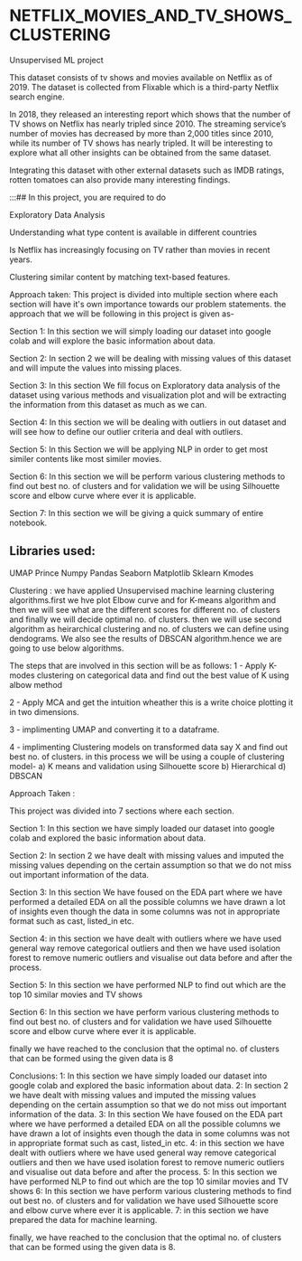 # NETFLIX_MOVIES_AND_TV_SHOWS_CLUSTERING
Unsupervised ML project


This dataset consists of tv shows and movies available on Netflix as of 2019. The dataset is collected from Flixable which is a third-party Netflix search engine.

In 2018, they released an interesting report which shows that the number of TV shows on Netflix has nearly tripled since 2010. The streaming service’s number of movies has decreased by more than 2,000 titles since 2010, while its number of TV shows has nearly tripled. It will be interesting to explore what all other insights can be obtained from the same dataset.

Integrating this dataset with other external datasets such as IMDB ratings, rotten tomatoes can also provide many interesting findings.

:::## In this project, you are required to do

Exploratory Data Analysis

Understanding what type content is available in different countries

Is Netflix has increasingly focusing on TV rather than movies in recent years.

Clustering similar content by matching text-based features.



Approach taken:
This project is divided into multiple section where each section will have it's own importance towards our problem statements. the approach that we will be following in this project is given as-

Section 1: In this section we will simply loading our dataset into google colab and will explore the basic information about data.

Section 2: In section 2 we will be dealing with missing values of this dataset and will impute the values into missing places.

Section 3: In this section We fill focus on Exploratory data analysis of the dataset using various methods and visualization plot and will be extracting the information from this dataset as much as we can.

Section 4: In this section we will be dealing with outliers in out dataset and will see how to define our outlier criteria and deal with outliers.

Section 5: In this Section we will be applying NLP in order to get most similer contents like most similer movies.

Section 6: In this section we will be perform various clustering methods to find out best no. of clusters and for validation we will be using Silhouette score and elbow curve where ever it is applicable.

Section 7: In this section we will be giving a quick summary of entire notebook.





## Libraries used: 
UMAP
Prince
Numpy
Pandas
Seaborn
Matplotlib
Sklearn
Kmodes



Clustering :
we have applied Unsupervised machine learning clustering algorithms.first we hve plot Elbow curve and for K-means algorithm and then we will see what are the different scores for different no. of clusters and finally we will decide optimal no. of clusters. then we will use second algorithm as heirarchical clustering and no. of clusters we can define using dendograms. We also see the results of DBSCAN algorithm.hence we are going to use below algorithms.

The steps that are involved in this section will be as follows: 1 - Apply K-modes clustering on categorical data and find out the best value of K using albow method

2 - Apply MCA and get the intuition wheather this is a write choice plotting it in two dimensions.

3 - implimenting UMAP and converting it to a dataframe.

4 - implimenting Clustering models on transformed data say X and find out best no. of clusters. in this process we will be using a couple of clustering model- 
a) K means and validation using Silhouette score
b) Hierarchical
d) DBSCAN


Approach Taken :

This project was divided into 7 sections where each section.

Section 1: In this section we have simply loaded our dataset into google colab and explored the basic information about data.

Section 2: In section 2 we have dealt with missing values and imputed the missing values depending on the certain assumption so that we do not miss out important information of the data.

Section 3: In this section We have foused on the EDA part where we have performed a detailed EDA on all the possible columns we have drawn a lot of insights even though the data in some columns was not in appropriate format such as cast, listed_in etc.

Section 4: in this section we have dealt with outliers where we have used general way remove categorical outliers and then we have used isolation forest to remove numeric outliers and visualise out data before and after the process.

Section 5: In this section we have performed NLP to find out which are the top 10 similar movies and TV shows

Section 6: In this section we have perform various clustering methods to find out best no. of clusters and for validation we have used Silhouette score and elbow curve where ever it is applicable.

finally we have reached to the conclusion that the optimal no. of clusters that can be formed using the given data is 8


Conclusions:
1: In this section we have simply loaded our dataset into google colab and explored the basic information about data.
2: In section 2 we have dealt with missing values and imputed the missing values depending on the certain assumption so that we do not miss out important information of the data.
3: In this section We have foused on the EDA part where we have performed a detailed EDA on all the possible columns we have drawn a lot of insights even though the data in some columns was not in appropriate format such as cast, listed_in etc.
4: in this section we have dealt with outliers where we have used general way remove categorical outliers and then we have used isolation forest to remove numeric outliers and visualise out data before and after the process.
5: In this section we have performed NLP to find out which are the top 10 similar movies and TV shows
6: In this section we have perform various clustering methods to find out best no. of clusters and for validation we have used Silhouette score and elbow curve where ever it is applicable.
7: in this section we have prepared the data for machine learning.

finally, we have reached to the conclusion that the optimal no. of clusters that can be formed using the given data is 8.
